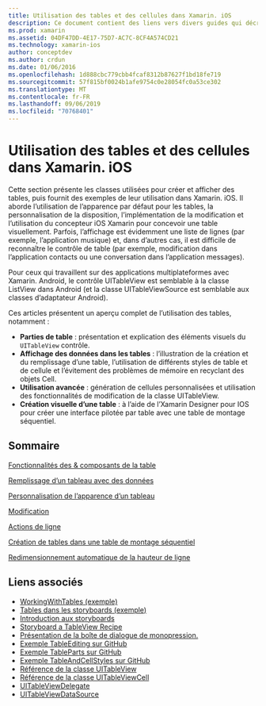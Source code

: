 ```yaml
---
title: Utilisation des tables et des cellules dans Xamarin. iOS
description: Ce document contient des liens vers divers guides qui décrivent comment afficher des données avec le contrôle UITableView dans une application Xamarin. iOS.
ms.prod: xamarin
ms.assetid: 04DF47DD-4E17-75D7-AC7C-8CF4A574CD21
ms.technology: xamarin-ios
author: conceptdev
ms.author: crdun
ms.date: 01/06/2016
ms.openlocfilehash: 1d888cbc779cbb4fcaf8312b87627f1bd18fe719
ms.sourcegitcommit: 57f815bf0024b1afe9754c0e28054fc0a53ce302
ms.translationtype: MT
ms.contentlocale: fr-FR
ms.lasthandoff: 09/06/2019
ms.locfileid: "70768401"
---
```

# <a name="working-with-tables-and-cells-in-xamarinios"></a>Utilisation des tables et des cellules dans Xamarin. iOS

Cette section présente les classes utilisées pour créer et afficher des tables, puis fournit des exemples de leur utilisation dans Xamarin. iOS. Il aborde l’utilisation de l’apparence par défaut pour les tables, la personnalisation de la disposition, l’implémentation de la modification et l’utilisation du concepteur iOS Xamarin pour concevoir une table visuellement. Parfois, l’affichage est évidemment une liste de lignes (par exemple, l’application musique) et, dans d’autres cas, il est difficile de reconnaître le contrôle de table (par exemple, modification dans l’application contacts ou une conversation dans l’application messages).

Pour ceux qui travaillent sur des applications multiplateformes avec Xamarin. Android, le contrôle UITableView est semblable à la classe ListView dans Android (et la classe UITableViewSource est semblable aux classes d’adaptateur Android).

Ces articles présentent un aperçu complet de l’utilisation des tables, notamment :

- **Parties de table** : présentation et explication des éléments visuels du `UITableView` contrôle. 
- **Affichage des données dans les tables** : l’illustration de la création et du remplissage d’une table, l’utilisation de différents styles de table et de cellule et l’évitement des problèmes de mémoire en recyclant des objets Cell. 
- **Utilisation avancée** : génération de cellules personnalisées et utilisation des fonctionnalités de modification de la classe UITableView. 
- **Création visuelle d’une table** : à l’aide de l’Xamarin Designer pour IOS pour créer une interface pilotée par table avec une table de montage séquentiel. 

## <a name="contents"></a>Sommaire

 [Fonctionnalités des &amp; composants de la table](~/ios/user-interface/controls/tables/table-parts-and-functionality.md)

 [Remplissage d’un tableau avec des données](~/ios/user-interface/controls/tables/populating-a-table-with-data.md)

 [Personnalisation de l’apparence d’un tableau](~/ios/user-interface/controls/tables/customizing-table-appearance.md)

 [Modification](~/ios/user-interface/controls/tables/editing.md)

 [Actions de ligne](~/ios/user-interface/controls/tables/row-action.md)

 [Création de tables dans une table de montage séquentiel](~/ios/user-interface/controls/tables/creating-tables-in-a-storyboard.md)

 [Redimensionnement automatique de la hauteur de ligne](~/ios/user-interface/controls/tables/autosizing-row-height.md)

## <a name="related-links"></a>Liens associés

- [WorkingWithTables (exemple)](https://docs.microsoft.com/samples/xamarin/ios-samples/workingwithtables)
- [Tables dans les storyboards (exemple)](https://docs.microsoft.com/samples/xamarin/ios-samples/storyboardtable)
- [Introduction aux storyboards](~/ios/user-interface/storyboards/index.md)
- [Storyboard a TableView Recipe](https://github.com/xamarin/recipes/tree/master/Recipes/ios/general/storyboard/storyboard_a_tableview)
- [Présentation de la boîte de dialogue de monopression.](~/ios/user-interface/monotouch.dialog/index.md)
- [Exemple TableEditing sur GitHub](https://github.com/xamarin/monotouch-samples/tree/master/TableEditing)
- [Exemple TableParts sur GitHub](https://github.com/xamarin/monotouch-samples/tree/master/TableParts)
- [Exemple TableAndCellStyles sur GitHub](https://github.com/xamarin/mobile-samples/tree/master/TablesLists)
- [Référence de la classe UITableView](https://developer.apple.com/library/ios/documentation/UIKit/Reference/UITableView_Class/)
- [Référence de la classe UITableViewCell](https://developer.apple.com/library/ios/documentation/UIKit/Reference/UITableViewCell_Class/)
- [UITableViewDelegate](https://developer.apple.com/library/ios/documentation/UIKit/Reference/UITableViewDelegate_Protocol/)
- [UITableViewDataSource](https://developer.apple.com/library/ios/documentation/UIKit/Reference/UITableViewDataSource_Protocol/)
